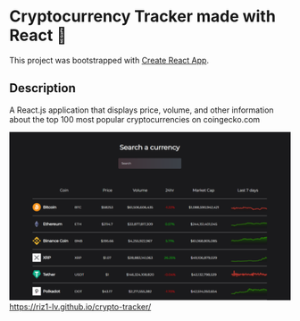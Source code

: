 # Cryptocurrency Tracker made with React 👋

This project was bootstrapped with [Create React App](https://github.com/facebook/create-react-app).

## Description
A React.js application that displays price, volume, and other information about the top 100 most popular cryptocurrencies on coingecko.com

![Screenshot](Capture.PNG)
https://riz1-lv.github.io/crypto-tracker/
